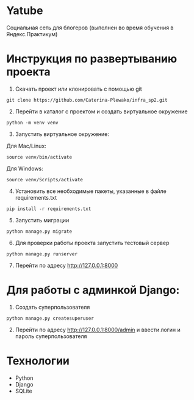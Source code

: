 # Yatube
Социальная сеть для блогеров (выполнен во время обучения в Яндекс.Практикум)

# Инструкция по развертыванию проекта
1. Скачать проект или клонировать с помощью git 
```
git clone https://github.com/Caterina-Plewako/infra_sp2.git
```

2. Перейти в каталог с проектом и создать виртуальное окружение 
```
python -m venv venv
```

3. Запустить виртуальное окружение:

Для Mac/Linux:
```
source venv/bin/activate
```

Для Windows:
```
source venv/Scripts/activate
```

4. Установить все необходимые пакеты, указанные в файле requirements.txt 
```
pip install -r requirements.txt
```

5. Запустить миграции 
```
python manage.py migrate
```

6. Для проверки работы проекта запустить тестовый сервер 
```
python manage.py runserver
```

7. Перейти по адресу http://127.0.0.1:8000

# Для работы с админкой Django:
1. Создать суперпользователя 
```
python manage.py createsuperuser
```
2. Перейти по адресу http://127.0.0.1:8000/admin и ввести логин и пароль суперпользователя

# Технологии 
* Python
* Django
* SQLite
